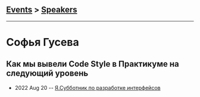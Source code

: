 ## [Events](../README.md) > [Speakers](../speakers.md)
---

# Софья Гусева

## Как мы вывели Code Style в Практикуме на следующий уровень
- 2022 Aug 20 -- [Я.Субботник по разработке интерфейсов](https://www.youtube.com/watch?v=A_7-hGxLseY&t=2777s)    
